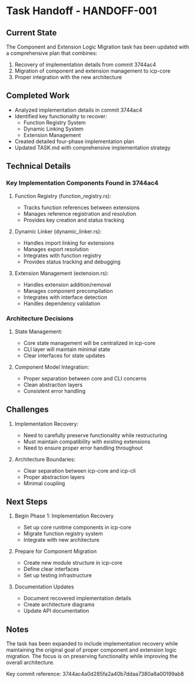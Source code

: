 # Task Handoff - HANDOFF-001

## Current State

The Component and Extension Logic Migration task has been updated with a comprehensive plan that combines:

1. Recovery of implementation details from commit 3744ac4
2. Migration of component and extension management to icp-core
3. Proper integration with the new architecture

## Completed Work

- Analyzed implementation details in commit 3744ac4
- Identified key functionality to recover:
  - Function Registry System
  - Dynamic Linking System
  - Extension Management
- Created detailed four-phase implementation plan
- Updated TASK.md with comprehensive implementation strategy

## Technical Details

### Key Implementation Components Found in 3744ac4

1. Function Registry (function_registry.rs):

   - Tracks function references between extensions
   - Manages reference registration and resolution
   - Provides key creation and status tracking

2. Dynamic Linker (dynamic_linker.rs):

   - Handles import linking for extensions
   - Manages export resolution
   - Integrates with function registry
   - Provides status tracking and debugging

3. Extension Management (extension.rs):
   - Handles extension addition/removal
   - Manages component precompilation
   - Integrates with interface detection
   - Handles dependency validation

### Architecture Decisions

1. State Management:

   - Core state management will be centralized in icp-core
   - CLI layer will maintain minimal state
   - Clear interfaces for state updates

2. Component Model Integration:
   - Proper separation between core and CLI concerns
   - Clean abstraction layers
   - Consistent error handling

## Challenges

1. Implementation Recovery:

   - Need to carefully preserve functionality while restructuring
   - Must maintain compatibility with existing extensions
   - Need to ensure proper error handling throughout

2. Architecture Boundaries:
   - Clear separation between icp-core and icp-cli
   - Proper abstraction layers
   - Minimal coupling

## Next Steps

1. Begin Phase 1: Implementation Recovery

   - Set up core runtime components in icp-core
   - Migrate function registry system
   - Integrate with new architecture

2. Prepare for Component Migration

   - Create new module structure in icp-core
   - Define clear interfaces
   - Set up testing infrastructure

3. Documentation Updates
   - Document recovered implementation details
   - Create architecture diagrams
   - Update API documentation

## Notes

The task has been expanded to include implementation recovery while maintaining the original goal of proper component and extension logic migration. The focus is on preserving functionality while improving the overall architecture.

Key commit reference: 3744ac4a0d285fa2a40b7ddaa7380a8a00199ab8
